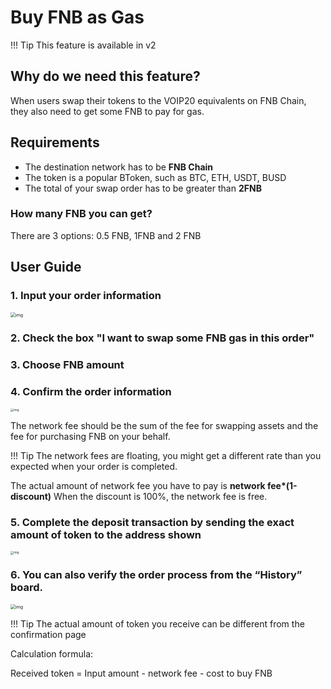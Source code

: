 # Buy FNB as Gas

!!! Tip
	    This feature is available in v2


## Why do we need this feature?

When users swap their tokens to the VOIP20 equivalents on FNB Chain, they also need to get some FNB to pay for gas.

## Requirements

* The destination network has to be **FNB Chain**
* The token is a popular BToken, such as BTC, ETH, USDT, BUSD
* The total of your swap order has to be greater than **2FNB**

### How many FNB you can get?

There are 3 options: 0.5 FNB, 1FNB and 2 FNB

## User Guide

### 1. Input your order information

<img src="https://lh6.googleusercontent.com/FXwV88fUQ_MMhy3gOH_C4mbTnMPou_-_XcBPhFQ1exS3vOFuzQa0-xWv_AwvtAFJzEmN1V4vXMH6Uv6fucSpLelEhINz0IaSleSRpd_LQW_4Xd0Av6jLivgGeFLOu29lNeXbeb0p" alt="img" style="zoom: 50%;" />



### 2. Check the box "I want to swap some FNB gas in this order"

### 3. Choose FNB amount

### 4. Confirm the order information

<img src="https://lh3.googleusercontent.com/wIj1Ylbl8BB4oY-Bnz5igjjEFVF1o29-3CK0TsU7mrrtTvtJucVA7jULIaTxIgJ6vMMFlNllyvft6F181FPRSUkTPS_sMVZncoJoTlLcJLvZVGhRs6wzzMVQbHGVKI0BR01h8awG" alt="img" style="zoom:33%;" />

The network fee should be the sum of the fee for swapping assets and the fee for purchasing FNB on your behalf.


!!! Tip
		The network fees are floating, you might get a different rate than you expected when your order is completed.


The actual amount of network fee you have to pay is **network fee\*(1-discount\)** When the discount is 100%, the network fee is free.

### 5. Complete the deposit transaction by sending the exact amount of token to the address shown

<img src="https://lh3.googleusercontent.com/jVO6A-JukxQQ7Rurhg9XEzU4mf4TBH7qn1SqDvOIfC17x8nMXjMiHOvu8ktib5D24ZB7OG_6boocZ3e20eCTtLQ9I4iI8RxiLPCyMyoOqHn4ynLTyWn9Zr8e8h_ql3RarJVV2Roc" alt="img" style="zoom:33%;" />


### 6. You can also verify the order process from the “History” board.

<img src="https://lh4.googleusercontent.com/74FfAjGt-NItSTjwNkBXFLTpLkkOGf7LGZ_ZyIpYusreWvvHilqFlgiL8Npl_gDAZfXOCcb60KfK_E3eZa4kE9V_AbiRTHN-L7MUmpEdhyg8K4jdrdJmyP-qn-iQ-8OliCXm_g-2" alt="img" style="zoom:50%;" />



!!! Tip
		The actual amount of token you receive can be different from the confirmation page


Calculation formula:

Received token  = Input amount  - network fee - cost to buy FNB
